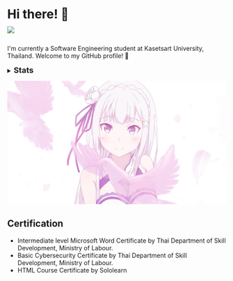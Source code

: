 # Hi there! 👋<br>![](https://komarev.com/ghpvc/?username=Jangsoodlor&color=ffba42)
I'm currently a Software Engineering student at Kasetsart University, Thailand. Welcome to my GitHub profile! 🚀

<details>
<summary><font size = 4><b>Stats</b></font></summary><br>
<a href = "https://github.com/anuraghazra/github-readme-stats"><img src = "https://github-readme-stats.vercel.app/api/top-langs/?username=Jangsoodlor&theme=yeblu&langs_count=20"></a><br>
<a href = "https://github.com/DenverCoder1/github-readme-streak-stats"><img src = "https://streak-stats.demolab.com?user=Jangsoodlor&theme=yeblu&hide_border=true"></a>
</details>

![emt](e.m.t.jpg)

## Certification
- Intermediate level Microsoft Word Certificate by Thai Department of Skill Development, Ministry of Labour.
- Basic Cybersecurity Certificate by Thai Department of Skill Development, Ministry of Labour.
- HTML Course Certificate by Sololearn

<!-- ![](https://skillicons.dev/icons?i=python,cpp,html,css,md,vscode,ps) -->
